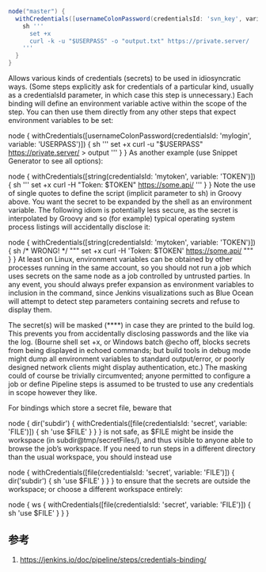 

```groovy
node("master") {
  withCredentials([usernameColonPassword(credentialsId: 'svn_key', variable: 'USERPASS')]) {
    sh '''
      set +x
      curl -k -u "$USERPASS" -o "output.txt" https://private.server/
    '''
  }
}
```


Allows various kinds of credentials (secrets) to be used in idiosyncratic ways. (Some steps explicitly ask for credentials of a particular kind, usually as a credentialsId parameter, in which case this step is unnecessary.) Each binding will define an environment variable active within the scope of the step. You can then use them directly from any other steps that expect environment variables to be set:

node {
  withCredentials([usernameColonPassword(credentialsId: 'mylogin', variable: 'USERPASS')]) {
    sh '''
      set +x
      curl -u "$USERPASS" https://private.server/ > output
    '''
  }
}
As another example (use Snippet Generator to see all options):

node {
  withCredentials([string(credentialsId: 'mytoken', variable: 'TOKEN')]) {
    sh '''
      set +x
      curl -H "Token: $TOKEN" https://some.api/
    '''
  }
}
Note the use of single quotes to define the script (implicit parameter to sh) in Groovy above. You want the secret to be expanded by the shell as an environment variable. The following idiom is potentially less secure, as the secret is interpolated by Groovy and so (for example) typical operating system process listings will accidentally disclose it:

node {
  withCredentials([string(credentialsId: 'mytoken', variable: 'TOKEN')]) {
    sh /* WRONG! */ """
      set +x
      curl -H 'Token: $TOKEN' https://some.api/
    """
  }
}
At least on Linux, environment variables can be obtained by other processes running in the same account, so you should not run a job which uses secrets on the same node as a job controlled by untrusted parties. In any event, you should always prefer expansion as environment variables to inclusion in the command, since Jenkins visualizations such as Blue Ocean will attempt to detect step parameters containing secrets and refuse to display them.

The secret(s) will be masked (****) in case they are printed to the build log. This prevents you from accidentally disclosing passwords and the like via the log. (Bourne shell set +x, or Windows batch @echo off, blocks secrets from being displayed in echoed commands; but build tools in debug mode might dump all environment variables to standard output/error, or poorly designed network clients might display authentication, etc.) The masking could of course be trivially circumvented; anyone permitted to configure a job or define Pipeline steps is assumed to be trusted to use any credentials in scope however they like.

For bindings which store a secret file, beware that

node {
  dir('subdir') {
    withCredentials([file(credentialsId: 'secret', variable: 'FILE')]) {
      sh 'use $FILE'
    }
  }
}
is not safe, as $FILE might be inside the workspace (in subdir@tmp/secretFiles/), and thus visible to anyone able to browse the job’s workspace. If you need to run steps in a different directory than the usual workspace, you should instead use

node {
  withCredentials([file(credentialsId: 'secret', variable: 'FILE')]) {
    dir('subdir') {
      sh 'use $FILE'
    }
  }
}
to ensure that the secrets are outside the workspace; or choose a different workspace entirely:

node {
  ws {
    withCredentials([file(credentialsId: 'secret', variable: 'FILE')]) {
      sh 'use $FILE'
    }
  }
}


## 参考

1. https://jenkins.io/doc/pipeline/steps/credentials-binding/